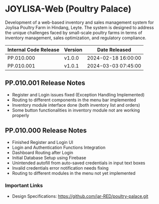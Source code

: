 # JOYLISA-Web (Poultry Palace)
Development of a web-based inventory and sales management system for Joylisa Poultry Farm in Hindang, Leyte. The system is designed to address the unique challenges faced by small-scale poultry farms in terms of inventory management, sales optimization, and regulatory compliance.

| Internal Code Release | Version | Date Released |
| ------------- | ------------- | ------------- | 
| PP.010.000 | v1.0.0 | 2024-02-18 16:00:00 | 
| PP.010.001 | v1.0.1 | 2024-03-03 07:45:00 | 

## PP.010.001 Release Notes 
* Register and Login issues fixed (Exception Handling Implemented)
* Routing to different components in the menu bar implemented
* Inventory module interface done (both inventory list and orders) 
* Some button functionalities in inventory module not are working properly

## PP.010.000 Release Notes 
* Finished Register and Login UI
* Login and Authentication Functions Integration
* Dashboard Routing after Login 
* Initial Database Setup using Firebase
* Unintended autofill from auto-saved credentials in input text boxes
* Invalid credentials error notification needs fixing
* Routing to different modules in the menu not yet implemented

### Important Links
* Design Specifications: https://github.com/jar-RED/poultry-palace.git
